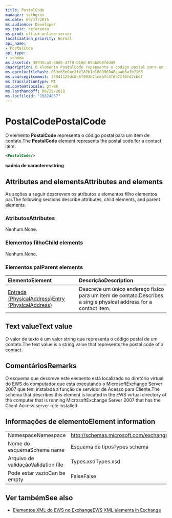 ```yaml
---
title: PostalCode
manager: sethgros
ms.date: 09/17/2015
ms.audience: Developer
ms.topic: reference
ms.prod: office-online-server
localization_priority: Normal
api_name:
- PostalCode
api_type:
- schema
ms.assetid: 35935ca3-60d5-47f0-b16d-69ab2b8fdd49
description: O elemento PostalCode representa o código postal para um item de contato.
ms.openlocfilehash: 853c65e0ac2fe182b1d188996948eaab6a1b7165
ms.sourcegitcommit: 34041125dc8c5f993b21cebfc4f8b72f0fd2cb6f
ms.translationtype: MT
ms.contentlocale: pt-BR
ms.lasthandoff: 06/25/2018
ms.locfileid: "19824857"
---
```

# <a name="postalcode"></a><span data-ttu-id="8563d-103">PostalCode</span><span class="sxs-lookup"><span data-stu-id="8563d-103">PostalCode</span></span>

<span data-ttu-id="8563d-104">O elemento **PostalCode** representa o código postal para um item de contato.</span><span class="sxs-lookup"><span data-stu-id="8563d-104">The **PostalCode** element represents the postal code for a contact item.</span></span> 
  
```xml
<PostalCode/>
```

 <span data-ttu-id="8563d-105">**cadeia de caracteres**</span><span class="sxs-lookup"><span data-stu-id="8563d-105">**string**</span></span>
## <a name="attributes-and-elements"></a><span data-ttu-id="8563d-106">Attributes and elements</span><span class="sxs-lookup"><span data-stu-id="8563d-106">Attributes and elements</span></span>

<span data-ttu-id="8563d-107">As seções a seguir descrevem os atributos e elementos filho elementos pai.</span><span class="sxs-lookup"><span data-stu-id="8563d-107">The following sections describe attributes, child elements, and parent elements.</span></span>
  
### <a name="attributes"></a><span data-ttu-id="8563d-108">Atributos</span><span class="sxs-lookup"><span data-stu-id="8563d-108">Attributes</span></span>

<span data-ttu-id="8563d-109">Nenhum.</span><span class="sxs-lookup"><span data-stu-id="8563d-109">None.</span></span>
  
### <a name="child-elements"></a><span data-ttu-id="8563d-110">Elementos filho</span><span class="sxs-lookup"><span data-stu-id="8563d-110">Child elements</span></span>

<span data-ttu-id="8563d-111">Nenhum.</span><span class="sxs-lookup"><span data-stu-id="8563d-111">None.</span></span>
  
### <a name="parent-elements"></a><span data-ttu-id="8563d-112">Elementos pai</span><span class="sxs-lookup"><span data-stu-id="8563d-112">Parent elements</span></span>

|<span data-ttu-id="8563d-113">**Elemento**</span><span class="sxs-lookup"><span data-stu-id="8563d-113">**Element**</span></span>|<span data-ttu-id="8563d-114">**Descrição**</span><span class="sxs-lookup"><span data-stu-id="8563d-114">**Description**</span></span>|
|:-----|:-----|
|[<span data-ttu-id="8563d-115">Entrada (PhysicalAddress)</span><span class="sxs-lookup"><span data-stu-id="8563d-115">Entry (PhysicalAddress)</span></span>](entry-physicaladdress.md) <br/> |<span data-ttu-id="8563d-116">Descreve um único endereço físico para um item de contato.</span><span class="sxs-lookup"><span data-stu-id="8563d-116">Describes a single physical address for a contact item.</span></span>  <br/> |
   
## <a name="text-value"></a><span data-ttu-id="8563d-117">Text value</span><span class="sxs-lookup"><span data-stu-id="8563d-117">Text value</span></span>

<span data-ttu-id="8563d-118">O valor de texto é um valor string que representa o código postal de um contato.</span><span class="sxs-lookup"><span data-stu-id="8563d-118">The text value is a string value that represents the postal code of a contact.</span></span>
  
## <a name="remarks"></a><span data-ttu-id="8563d-119">Comentários</span><span class="sxs-lookup"><span data-stu-id="8563d-119">Remarks</span></span>

<span data-ttu-id="8563d-120">O esquema que descreve este elemento está localizado no diretório virtual do EWS do computador que está executando o MicrosoftExchange Server 2007 que tem instalada a função de servidor de Acesso para Cliente.</span><span class="sxs-lookup"><span data-stu-id="8563d-120">The schema that describes this element is located in the EWS virtual directory of the computer that is running MicrosoftExchange Server 2007 that has the Client Access server role installed.</span></span>
  
## <a name="element-information"></a><span data-ttu-id="8563d-121">Informações de elemento</span><span class="sxs-lookup"><span data-stu-id="8563d-121">Element information</span></span>

|||
|:-----|:-----|
|<span data-ttu-id="8563d-122">Namespace</span><span class="sxs-lookup"><span data-stu-id="8563d-122">Namespace</span></span>  <br/> |http://schemas.microsoft.com/exchange/services/2006/types  <br/> |
|<span data-ttu-id="8563d-123">Nome do esquema</span><span class="sxs-lookup"><span data-stu-id="8563d-123">Schema name</span></span>  <br/> |<span data-ttu-id="8563d-124">Esquema de tipos</span><span class="sxs-lookup"><span data-stu-id="8563d-124">Types schema</span></span>  <br/> |
|<span data-ttu-id="8563d-125">Arquivo de validação</span><span class="sxs-lookup"><span data-stu-id="8563d-125">Validation file</span></span>  <br/> |<span data-ttu-id="8563d-126">Types.xsd</span><span class="sxs-lookup"><span data-stu-id="8563d-126">Types.xsd</span></span>  <br/> |
|<span data-ttu-id="8563d-127">Pode estar vazio</span><span class="sxs-lookup"><span data-stu-id="8563d-127">Can be empty</span></span>  <br/> |<span data-ttu-id="8563d-128">False</span><span class="sxs-lookup"><span data-stu-id="8563d-128">False</span></span>  <br/> |
   
## <a name="see-also"></a><span data-ttu-id="8563d-129">Ver também</span><span class="sxs-lookup"><span data-stu-id="8563d-129">See also</span></span>



- [<span data-ttu-id="8563d-130">Elementos XML do EWS no Exchange</span><span class="sxs-lookup"><span data-stu-id="8563d-130">EWS XML elements in Exchange</span></span>](ews-xml-elements-in-exchange.md)

